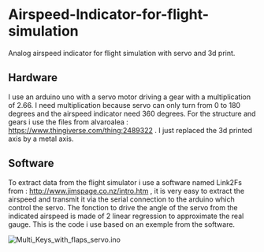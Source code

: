 # Airspeed-Indicator-for-flight-simulation

Analog airspeed indicator for flight simulation with servo and 3d print.

## Hardware

I use an arduino uno with a servo motor driving a gear with a multiplication of 2.66. I need multiplication because servo can only turn from 0 to 180 degrees and the airspeed indicator need 360 degrees. For the structure and gears i use the files from alvaroalea : https://www.thingiverse.com/thing:2489322 . I just replaced the 3d printed axis by a metal axis.

## Software

To extract data from the flight simulator i use a software named Link2Fs from : http://www.jimspage.co.nz/intro.htm , it is very easy to extract the airspeed and transmit it via the serial connection to the arduino which control the servo. The fonction to drive the angle of the servo from the indicated airspeed is made of 2 linear regression to approximate the real gauge.
This is the code i use based on an exemple from the software.

![Multi_Keys_with_flaps_servo.ino](\Multi_Keys_with_flaps_servo.ino)
